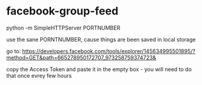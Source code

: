 # facebook-group-feed

python -m SimpleHTTPServer PORTNUMBER

use the sane PORNTNUMBER, cause things are been saved in local storage

go to: https://developers.facebook.com/tools/explorer/145634995501895/?method=GET&path=665278950172707_973258759374723&

copy the Access Token and paste it in the empty box - you will need to do that once evrey few hours 
